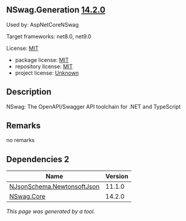 NSwag.Generation [14.2.0](https://www.nuget.org/packages/NSwag.Generation/14.2.0)
--------------------

Used by: AspNetCoreNSwag

Target frameworks: net8.0, net9.0

License: [MIT](../../../../licenses/mit) 

- package license: [MIT](https://licenses.nuget.org/MIT) 
- repository license: [MIT](https://github.com/RicoSuter/NSwag.git) 
- project license: [Unknown](http://nswag.org/) 

Description
-----------
NSwag: The OpenAPI/Swagger API toolchain for .NET and TypeScript

Remarks
-----------
no remarks


Dependencies 2
-----------

|Name|Version|
|----------|:----|
|[NJsonSchema.NewtonsoftJson](../../../../packages/nuget.org/njsonschema.newtonsoftjson/11.1.0)|11.1.0|
|[NSwag.Core](../../../../packages/nuget.org/nswag.core/14.2.0)|14.2.0|

*This page was generated by a tool.*